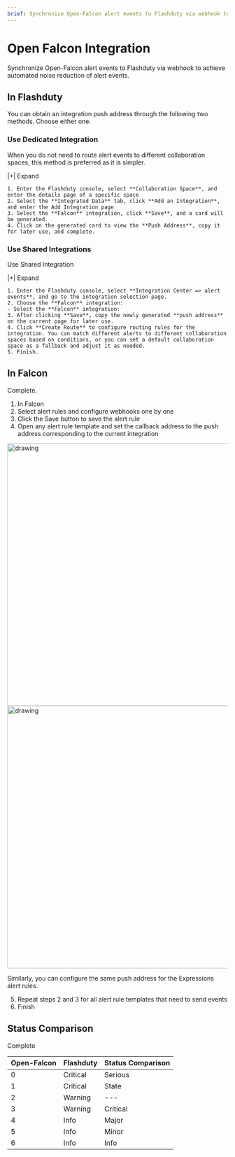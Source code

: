 ```yaml
---
brief: Synchronize Open-Falcon alert events to Flashduty via webhook to achieve automated noise reduction of alert events
---
```


# Open Falcon Integration

Synchronize Open-Falcon alert events to Flashduty via webhook to achieve automated noise reduction of alert events.
## In Flashduty
You can obtain an integration push address through the following two methods. Choose either one.

### Use Dedicated Integration

When you do not need to route alert events to different collaboration spaces, this method is preferred as it is simpler.

|+| Expand

    1. Enter the Flashduty console, select **Collaboration Space**, and enter the details page of a specific space
    2. Select the **Integrated Data** tab, click **Add an Integration**, and enter the Add Integration page
    3. Select the **Falcon** integration, click **Save**, and a card will be generated.
    4. Click on the generated card to view the **Push Address**, copy it for later use, and complete.

### Use Shared Integrations

Use Shared Integration

|+| Expand

    1. Enter the Flashduty console, select **Integration Center => alert events**, and go to the integration selection page.
    2. Choose the **Falcon** integration:
    - Select the **Falcon** integration:
    3. After clicking **Save**, copy the newly generated **push address** on the current page for later use.
    4. Click **Create Route** to configure routing rules for the integration. You can match different alerts to different collaboration spaces based on conditions, or you can set a default collaboration space as a fallback and adjust it as needed.
    5. Finish.

## In Falcon
Complete.

1. In Falcon
2. Select alert rules and configure webhooks one by one
3. Click the Save button to save the alert rule
4. Open any alert rule template and set the callback address to the push address corresponding to the current integration

<img alt="drawing" width="600" src="https://fcdoc.github.io/img/zh/flashduty/mixin/alert_integration/open_falcon/1.avif" />
<img alt="drawing" width="600" src="https://fcdoc.github.io/img/zh/flashduty/mixin/alert_integration/open_falcon/2.avif" />

Similarly, you can configure the same push address for the Expressions alert rules.

5. Repeat steps 2 and 3 for all alert rule templates that need to send events
6. Finish

## Status Comparison

Complete

| Open-Falcon |  Flashduty  | Status Comparison |
| ----------- | -------- | ---- |
| 0           | Critical | Serious |
| 1           | Critical | State | Flashduty | |
| 2           | Warning  | --- | --- | |
| 3           | Warning  | Critical | Critical | |
| 4           | Info     | Major | Major | |
| 5           | Info     | Minor | Minor | |
| 6           | Info     | Info | Info | |